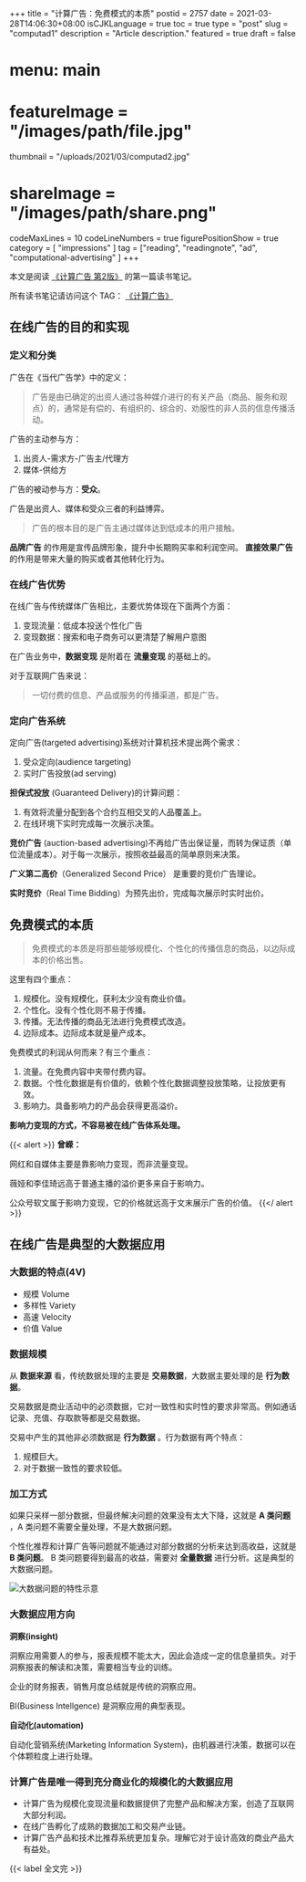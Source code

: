 +++
title = "计算广告：免费模式的本质"
postid = 2757
date = 2021-03-28T14:06:30+08:00
isCJKLanguage = true
toc = true
type = "post"
slug = "computad1"
description = "Article description."
featured = true
draft = false
# menu: main
# featureImage = "/images/path/file.jpg"
thumbnail = "/uploads/2021/03/computad2.jpg"
# shareImage = "/images/path/share.png"
codeMaxLines = 10
codeLineNumbers = true
figurePositionShow = true
category = [ "impressions" ]
tag = ["reading", "readingnote", "ad", "computational-advertising" ]
+++

本文是阅读 [《计算广告 第2版》][book] 的第一篇读书笔记。

所有读书笔记请访问这个 TAG： [《计算广告》](/tag/computational-advertising/)

<!--more-->

## 在线广告的目的和实现

### 定义和分类

广告在《当代广告学》中的定义：

> 广告是由已确定的出资人通过各种媒介进行的有关产品（商品、服务和观点）的，通常是有偿的、有组织的、综合的、劝服性的非人员的信息传播活动。

广告的主动参与方：

1. 出资人-需求方-广告主/代理方
2. 媒体-供给方

广告的被动参与方：**受众**。

广告是出资人、媒体和受众三者的利益博弈。

> 广告的根本目的是广告主通过媒体达到低成本的用户接触。

**品牌广告** 的作用是宣传品牌形象，提升中长期购买率和利润空间。
**直接效果广告** 的作用是带来大量的购买或者其他转化行为。

### 在线广告优势

在线广告与传统媒体广告相比，主要优势体现在下面两个方面：

1. 变现流量：低成本投送个性化广告
2. 变现数据：搜索和电子商务可以更清楚了解用户意图

在广告业务中，**数据变现** 是附着在 **流量变现** 的基础上的。

对于互联网广告来说：

> 一切付费的信息、产品或服务的传播渠道，都是广告。

### 定向广告系统

定向广告(targeted advertising)系统对计算机技术提出两个需求：

1. 受众定向(audience targeting)
2. 实时广告投放(ad serving)

**担保式投放** (Guaranteed Delivery)的计算问题：

1. 有效将流量分配到各个合约互相交叉的人品覆盖上。
2. 在线环境下实时完成每一次展示决策。

**竞价广告** (auction-based advertising)不再给广告出保证量，而转为保证质（单位流量成本）。对于每一次展示，按照收益最高的简单原则来决策。

**广义第二高价**（Generalized Second Price） 是重要的竞价广告理论。

**实时竞价**（Real Time Bidding）为预先出价，完成每次展示时实时出价。

## 免费模式的本质

> 免费模式的本质是将那些能够规模化、个性化的传播信息的商品，以边际成本的价格出售。

这里有四个重点：

1. 规模化。没有规模化，获利太少没有商业价值。
2. 个性化。没有个性化则不易于传播。
3. 传播。无法传播的商品无法进行免费模式改造。
4. 边际成本。边际成本就是量产成本。

免费模式的利润从何而来？有三个重点：

1. 流量。在免费内容中夹带付费内容。
2. 数据。个性化数据是有价值的，依赖个性化数据调整投放策略，让投放更有效。
3. 影响力。具备影响力的产品会获得更高溢价。

**影响力变现的方式，不容易被在线广告体系处理。** 

{{< alert >}}
**曾嵘：**

网红和自媒体主要是靠影响力变现，而非流量变现。

薇娅和李佳琦远高于普通主播的溢价更多来自于影响力。

公众号软文属于影响力变现，它的价格就远高于文末展示广告的价值。
{{</ alert >}}

## 在线广告是典型的大数据应用

### 大数据的特点(4V)

- 规模 Volume
- 多样性 Variety
- 高速 Velocity
- 价值 Value

### 数据规模

从 **数据来源** 看，传统数据处理的主要是 **交易数据**，大数据主要处理的是 **行为数据**。

交易数据是商业活动中的必须数据，它对一致性和实时性的要求非常高。例如通话记录、充值、存取款等都是交易数据。

交易中产生的其他非必须数据是 **行为数据** 。行为数据有两个特点：

1. 规模巨大。
2. 对于数据一致性的要求较低。

### 加工方式

如果只采样一部分数据，但最终解决问题的效果没有太大下降，这就是 **A 类问题** ，A 类问题不需要全量处理，不是大数据问题。

个性化推荐和计算广告等问题就不能通过对部分数据的分析来达到高收益，这就是 **B 类问题**。 B 类问题要得到最高的收益，需要对 **全量数据** 进行分析。这是典型的大数据问题。

![大数据问题的特性示意](/uploads/2021/03/computad1.png)

### 大数据应用方向

**洞察(insight)**

洞察应用需要人的参与，报表规模不能太大，因此会造成一定的信息量损失。对于洞察报表的解读和决策，需要相当专业的训练。

企业的财务报表，销售月度总结就是传统的洞察应用。

BI(Business Intellgence) 是洞察应用的典型表现。

**自动化(automation)**

自动化营销系统(Marketing Information System)，由机器进行决策，数据可以在个体颗粒度上进行处理。

### 计算广告是唯一得到充分商业化的规模化的大数据应用

- 计算广告为规模化变现流量和数据提供了完整产品和解决方案，创造了互联网大部分利润。
- 在线广告孵化了成熟的数据加工和交易产业链。
- 计算广告产品和技术比推荐系统更加复杂。理解它对于设计高效的商业产品大有益处。


{{< label 全文完 >}}

[book]: https://book.douban.com/subject/34804492/